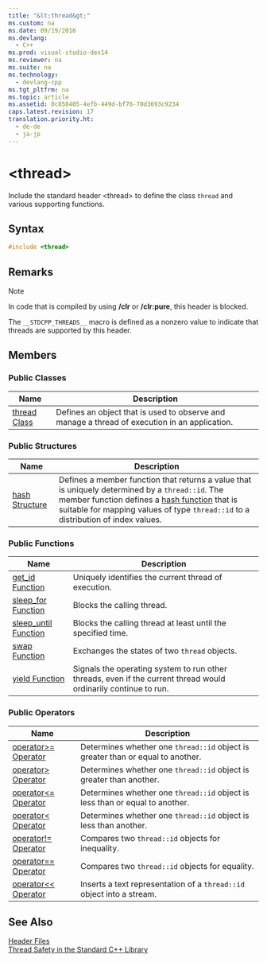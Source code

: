 ```yaml
---
title: "&lt;thread&gt;"
ms.custom: na
ms.date: 09/19/2016
ms.devlang: 
  - C++
ms.prod: visual-studio-dev14
ms.reviewer: na
ms.suite: na
ms.technology: 
  - devlang-cpp
ms.tgt_pltfrm: na
ms.topic: article
ms.assetid: 0c858405-4efb-449d-bf76-70d3693c9234
caps.latest.revision: 17
translation.priority.ht: 
  - de-de
  - ja-jp
---
```

# &lt;thread&gt;
Include the standard header <thread\> to define the class `thread` and various supporting functions.  
  
## Syntax  
  
```cpp  
#include <thread>  
```  
  
## Remarks  
  
> [!NOTE]
>  In code that is compiled by using **/clr** or **/clr:pure**, this header is blocked.  
  
 The `__STDCPP_THREADS__` macro is defined as a nonzero value to indicate that threads are supported by this header.  
  
## Members  
  
### Public Classes  
  
|Name|Description|  
|----------|-----------------|  
|[thread Class](../vs140/thread-Class.md)|Defines an object that is used to observe and manage a thread of execution in an application.|  
  
### Public Structures  
  
|Name|Description|  
|----------|-----------------|  
|[hash Structure](../vs140/hash-Structure--STL-.md)|Defines a member function that returns a value that is uniquely determined by a `thread::id`. The member function defines a [hash function](../vs140/hash-Class.md) that is suitable for mapping values of type `thread::id` to a distribution of index values.|  
  
### Public Functions  
  
|Name|Description|  
|----------|-----------------|  
|[get_id Function](../vs140/-thread--functions.md#get_id_function)|Uniquely identifies the current thread of execution.|  
|[sleep_for Function](../vs140/-thread--functions.md#sleep_for_function)|Blocks the calling thread.|  
|[sleep_until Function](../vs140/-thread--functions.md#sleep_until_function)|Blocks the calling thread at least until the specified time.|  
|[swap Function](../vs140/-thread--functions.md#swap_function)|Exchanges the states of two `thread` objects.|  
|[yield Function](../vs140/-thread--functions.md#yield_function)|Signals the operating system to run other threads, even if the current thread would ordinarily continue to run.|  
  
### Public Operators  
  
|Name|Description|  
|----------|-----------------|  
|[operator>= Operator](../vs140/-thread--operators.md#operator_gt__eq)|Determines whether one `thread::id` object is greater than or equal to another.|  
|[operator> Operator](../vs140/-thread--operators.md#operator_gt_)|Determines whether one `thread::id` object is greater than another.|  
|[operator<= Operator](../vs140/-thread--operators.md#operator_lt__eq)|Determines whether one `thread::id` object is less than or equal to another.|  
|[operator< Operator](../vs140/-thread--operators.md#operator_lt_)|Determines whether one `thread::id` object is less than another.|  
|[operator!= Operator](../vs140/-thread--operators.md#operator_neq)|Compares two `thread::id` objects for inequality.|  
|[operator== Operator](../vs140/-thread--operators.md#operator_eq_eq)|Compares two `thread::id` objects for equality.|  
|[operator<< Operator](../vs140/-thread--operators.md#operator_lt__lt_)|Inserts a text representation of a `thread::id` object into a stream.|  
  
## See Also  
 [Header Files](../vs140/C---Standard-Library-Header-Files.md)   
 [Thread Safety in the Standard C++ Library](../vs140/Thread-Safety-in-the-C---Standard-Library.md)